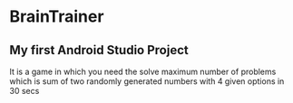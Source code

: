 # BrainTrainer
## My first Android Studio Project 

It is a game in which you need the solve maximum number of problems which is sum of two randomly generated numbers with 4 given options in 30 secs  
